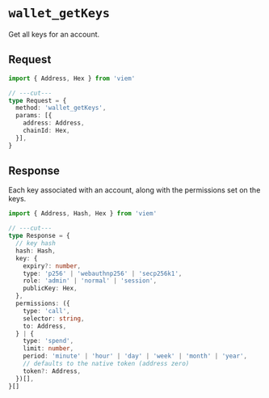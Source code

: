 # `wallet_getKeys`

Get all keys for an account.

## Request

```ts twoslash
import { Address, Hex } from 'viem'

// ---cut---
type Request = {
  method: 'wallet_getKeys',
  params: [{
    address: Address,
    chainId: Hex,
  }],
}
```

## Response

Each key associated with an account, along with the permissions set on the keys.

```ts twoslash
import { Address, Hash, Hex } from 'viem'

// ---cut---
type Response = {
  // key hash
  hash: Hash,
  key: {
    expiry?: number,
    type: 'p256' | 'webauthnp256' | 'secp256k1',
    role: 'admin' | 'normal' | 'session',
    publicKey: Hex,
  },
  permissions: ({
    type: 'call',
    selector: string,
    to: Address,
  } | {
    type: 'spend',
    limit: number,
    period: 'minute' | 'hour' | 'day' | 'week' | 'month' | 'year',
    // defaults to the native token (address zero)
    token?: Address,
  })[],
}[]
```
